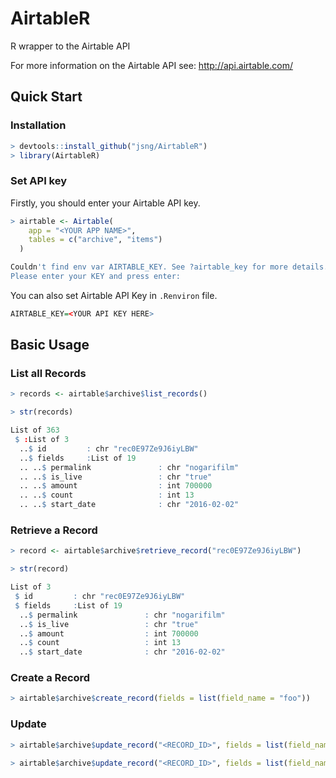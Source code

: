 # AirtableR
R wrapper to the Airtable API 

For more information on the Airtable API see: http://api.airtable.com/

## Quick Start

### Installation
```r
> devtools::install_github("jsng/AirtableR")
> library(AirtableR)
```

### Set API key
Firstly, you should enter your Airtable API key.
```r
> airtable <- Airtable(
    app = "<YOUR APP NAME>", 
    tables = c("archive", "items")
  )

Couldn't find env var AIRTABLE_KEY. See ?airtable_key for more details.
Please enter your KEY and press enter:
```

You can also set Airtable API Key in `.Renviron` file.
```r
AIRTABLE_KEY=<YOUR API KEY HERE>
```

## Basic Usage
### List all Records
```r
> records <- airtable$archive$list_records()
```

```r
> str(records)

List of 363
 $ :List of 3
  ..$ id         : chr "rec0E97Ze9J6iyLBW"
  ..$ fields     :List of 19
  .. ..$ permalink               : chr "nogarifilm"
  .. ..$ is_live                 : chr "true"
  .. ..$ amount                  : int 700000
  .. ..$ count                   : int 13
  .. ..$ start_date              : chr "2016-02-02"
```

### Retrieve a Record
```r
> record <- airtable$archive$retrieve_record("rec0E97Ze9J6iyLBW")
```

```r
> str(record)

List of 3
 $ id         : chr "rec0E97Ze9J6iyLBW"
 $ fields     :List of 19
  ..$ permalink               : chr "nogarifilm"
  ..$ is_live                 : chr "true"
  ..$ amount                  : int 700000
  ..$ count                   : int 13
  ..$ start_date              : chr "2016-02-02"

```

### Create a Record
```r
> airtable$archive$create_record(fields = list(field_name = "foo"))
```

### Update
```r
> airtable$archive$update_record("<RECORD_ID>", fields = list(field_name = "bar"))
```

```r
> airtable$archive$update_record("<RECORD_ID>", fields = list(field_name = "foobar"), method = "put")
```
